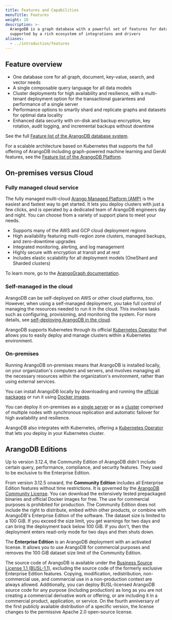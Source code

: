```yaml
---
title: Features and Capabilities
menuTitle: Features
weight: 10
description: >-
  ArangoDB is a graph database with a powerful set of features for data management and analytics,
  supported by a rich ecosystem of integrations and drivers
aliases:
  - ../introduction/features
---
```

## Feature overview

- One database core for all graph, document, key-value, search, and vector needs
- A single composable query language for all data models
- Cluster deployments for high availability and resilience, with a multi-tenant
  deployment option for the transactional guarantees and performance of a single server
- Performance options to smartly shard and replicate graphs and datasets for
  optimal data locality
- Enhanced data security with on-disk and backup encryption, key rotation,
  audit logging, and incremental backups without downtime

See the full [Feature list of the ArangoDB database system](list.md).

For a scalable architecture based on Kubernetes that supports the full offering
of ArangoDB including graph-powered machine learning and GenAI features, see
the [Feature list of the ArangoDB Platform](../../../data-platform/about/features.md).

## On-premises versus Cloud

### Fully managed cloud service

The fully managed multi-cloud
[Arango Managed Platform (AMP)](https://dashboard.arangodb.cloud/home?utm_source=docs&utm_medium=cluster_pages&utm_campaign=docs_traffic)
is the easiest and fastest way to get started.
It lets you deploy clusters with just a few clicks, and is operated
by a dedicated team of ArangoDB engineers day and night. You can choose from a
variety of support plans to meet your needs.

- Supports many of the AWS and GCP cloud deployment regions
- High availability featuring multi-region zone clusters, managed backups,
  and zero-downtime upgrades
- Integrated monitoring, alerting, and log management
- Highly secure with encryption at transit and at rest
- Includes elastic scalability for all deployment models (OneShard and Sharded clusters)

To learn more, go to the [ArangoGraph documentation](../../../amp/_index.md). 

### Self-managed in the cloud

ArangoDB can be self-deployed on AWS or other cloud platforms, too. However, when
using a self-managed deployment, you take full control of managing the resources
needed to run it in the cloud. This involves tasks such as configuring,
provisioning, and monitoring the system. For more details, see
[self-deploying ArangoDB in the cloud](../deploy/in-the-cloud.md).

ArangoDB supports Kubernetes through its official
[Kubernetes Operator](../deploy/kubernetes.md) that allows you to easily
deploy and manage clusters within a Kubernetes environment.

### On-premises

Running ArangoDB on-premises means that ArangoDB is installed locally, on your
organization's computers and servers, and involves managing all the necessary
resources within the organization's environment, rather than using external
services.

You can install ArangoDB locally by downloading and running the
[official packages](https://arangodb.com/download/) or run it using
[Docker images](../operations/installation/docker.md).

You can deploy it on-premises as a
[single server](../deploy/single-instance/_index.md)
or as a [cluster](../deploy/cluster/_index.md)
comprised of multiple nodes with synchronous replication and automatic failover
for high availability and resilience.

ArangoDB also integrates with Kubernetes, offering a
[Kubernetes Operator](../deploy/kubernetes.md) that lets you deploy in your
Kubernetes cluster.

## ArangoDB Editions

Up to version 3.12.4, the Community Edition of ArangoDB didn't include
certain query, performance, compliance, and security features. They used to
be exclusive to the Enterprise Edition.

From version 3.12.5 onward, the **Community Edition** includes all
Enterprise Edition features without time restrictions. It is governed by the
[ArangoDB Community License](https://arangodb.com/community-license).
You can download the extensively tested prepackaged binaries and official
Docker images for free. The use for commercial purposes is prohibited for
production. The Community Edition does not include the right to distribute, embed
within other products, or combine with ArangoDB's Enterprise Edition of the software.
The dataset size is limited to a 100 GiB. If you exceed the size limit, you get
warnings for two days and can bring the deployment back below 100 GiB. If you don't,
then the deployment enters read-only mode for two days and then shuts down.

The **Enterprise Edition** is an ArangoDB deployment with an activated license.
It allows you to use ArangoDB for commercial purposes and removes the 100 GiB
dataset size limit of the Community Edition.

The source code of ArangoDB is available under the
[Business Source License 1.1 (BUSL-1.1)](https://github.com/arangodb/arangodb/blob/devel/LICENSE),
excluding the source code of the formerly exclusive Enterprise Edition features.
Copying, modification, redistribution, non-commercial use, and commercial use in
a non-production context are always allowed. Additionally, you can deploy
BUSL-licensed ArangoDB source code for any purpose (including production) as
long as you are not creating a commercial derivative work or offering, or are
including it in a commercial product, application, or service. On the fourth
anniversary of the first publicly available distribution of a specific version,
the license changes to the permissive Apache 2.0 open-source license.
